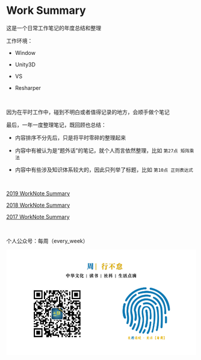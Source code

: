 # Work Summary

这是一个日常工作笔记的年度总结和整理

工作环境：

- Window
- Unity3D
- VS
- Resharper

  ​    

因为在平时工作中，碰到不明白或者值得记录的地方，会顺手做个笔记

最后，一年一度整理笔记，既回顾也总结：

- 内容排序不分先后，只是将平时零碎的整理起来
- 内容中有被认为是“题外话”的笔记，就个人而言依然整理，比如 `第27点 矩阵乘法`
- 内容中有些涉及知识体系较大的，因此只列举了标题，比如 `第10点 正则表达式` 

  ​    

[2019 WorkNote Summary](https://github.com/LaiYizhou/Work_Summary/blob/master/2019%20WorkNote%20Summary.md)

[2018 WorkNote Summary](https://github.com/LaiYizhou/Work_Summary/blob/master/2018%20WorkNote%20Summary.md)

[2017 WorkNote Summary](https://github.com/LaiYizhou/Work_Summary/blob/master/2017%20WorkNote%20Summary.md)


  ​  

个人公众号：每周（every_week）

![每周](Images/每周.jpg)